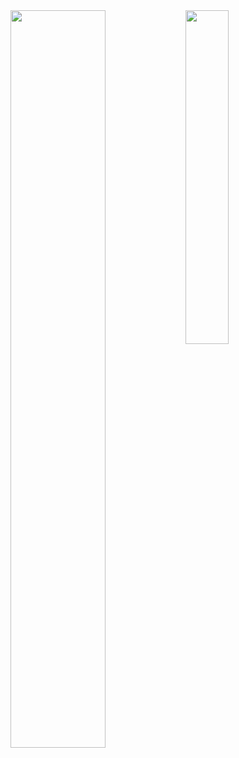 <img align="left" width="55%" src="https://github-readme-stats.vercel.app/api?username=tomrlh&theme=dark&show_icons=true" />

<img align="left" width="37%" src="https://github-readme-stats.vercel.app/api/top-langs/?username=tomrlh&layout=compact&theme=dark&show_icons=true" />
